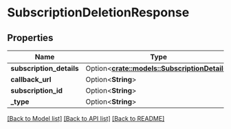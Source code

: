 # SubscriptionDeletionResponse

## Properties

Name | Type | Description | Notes
------------ | ------------- | ------------- | -------------
**subscription_details** | Option<[**crate::models::SubscriptionDetails**](SubscriptionDetails.md)> |  | [optional]
**callback_url** | Option<**String**> |  | [optional]
**subscription_id** | Option<**String**> |  | [optional]
**_type** | Option<**String**> |  | [optional]

[[Back to Model list]](../README.md#documentation-for-models) [[Back to API list]](../README.md#documentation-for-api-endpoints) [[Back to README]](../README.md)


